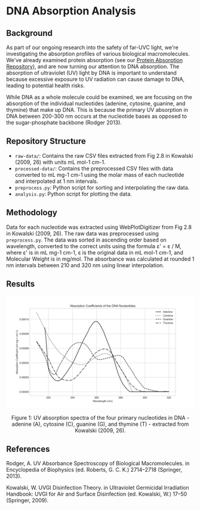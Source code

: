 # DNA Absorption Analysis

## Background

As part of our ongoing research into the safety of far-UVC light, we're investigating the absorption profiles of various biological macromolecules. We've already examined protein absorption (see our [Protein Absorption Repository](https://github.com/lennijusten/protein-absorbance)), and are now turning our attention to DNA absorption. The absorption of ultraviolet (UV) light by DNA is important to understand because excessive exposure to UV radiation can cause damage to DNA, leading to potential health risks. 

While DNA as a whole molecule could be examined, we are focusing on the absorption of the individual nucleotides (adenine, cytosine, guanine, and thymine) that make up DNA. This is because the primary UV absorption in DNA between 200-300 nm occurs at the nucleotide bases as opposed to the sugar-phosphate backbone (Rodger 2013).

## Repository Structure

- `raw-data/`: Contains the raw CSV files extracted from Fig 2.8 in Kowalski (2009, 26) with units mL mol-1 cm-1.
- `processed-data/`: Contains the preprocessed CSV files with data converted to mL mg-1 cm-1 using the molar mass of each nucleotide and interpolated at 1 nm intervals.
- `preprocess.py`: Python script for sorting and interpolating the raw data.
- `analysis.py`: Python script for plotting the data.

## Methodology

Data for each nucleotide was extracted using WebPlotDigitizer from Fig 2.8 in Kowalski (2009, 26). The raw data was preprocessed using `preprocess.py`. 
The data was sorted in ascending order based on wavelength, converted to the correct units using the formula ε' = ε / M, where ε' is in mL mg-1 cm-1, ε is the original data in mL mol-1 cm-1, and Molecular Weight is in mg/mol. The absorbance was calculated at rounded 1 nm intervals between 210 and 320 nm using linear interpolation.

## Results

![DNA Absorption Coefficient](DNA-absorption-coefficient.png)

<p align="center">
Figure 1: UV absorption spectra of the four primary nucleotides in DNA - adenine (A), cytosine (C), guanine (G), and thymine (T) - extracted from Kowalski (2009, 26).
</p>
  
## References
Rodger, A. UV Absorbance Spectroscopy of Biological Macromolecules. in Encyclopedia of Biophysics (ed. Roberts, G. C. K.) 2714–2718 (Springer, 2013).  
  
Kowalski, W. UVGI Disinfection Theory. in Ultraviolet Germicidal Irradiation Handbook: UVGI for Air and Surface Disinfection (ed. Kowalski, W.) 17–50 (Springer, 2009).
